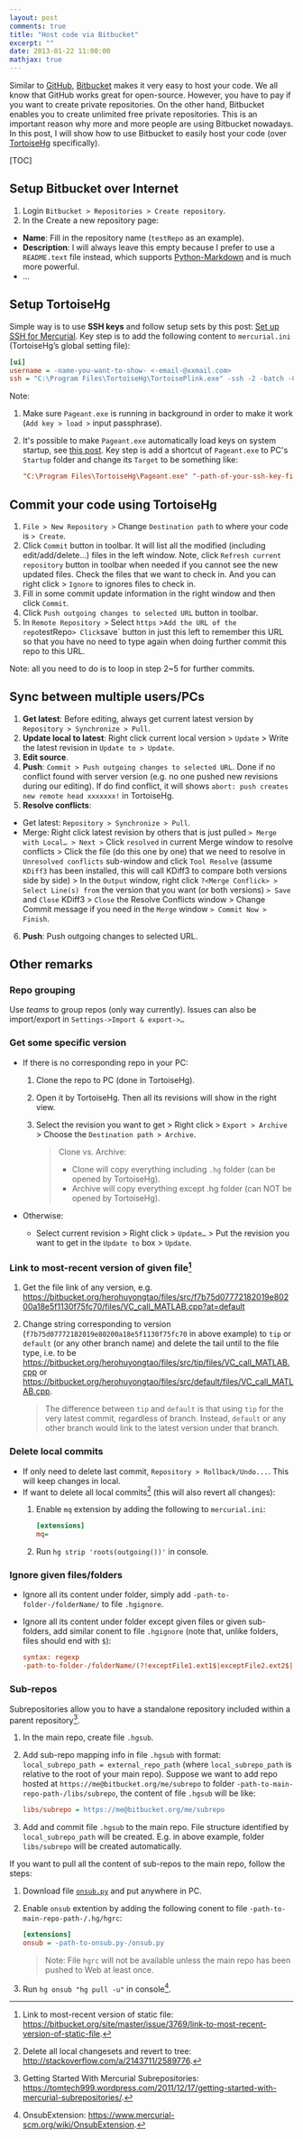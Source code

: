 ```yaml
---
layout: post
comments: true
title: "Host code via Bitbucket"
excerpt: ""
date: 2013-01-22 11:00:00
mathjax: true
---
```


Similar to [GitHub](https://github.com/), [Bitbucket](https://bitbucket.org/) makes it very easy to host your code. We all know that GitHub works great for open-source. However, you have to pay if you want to create private repositories. On the other hand, Bitbucket enables you to create unlimited free private repositories. This is an important reason why more and more people are using Bitbucket nowadays. In this post, I will show how to use Bitbucket to easily host your code (over [TortoiseHg](http://tortoisehg.bitbucket.org/) specifically).

[TOC]

## Setup Bitbucket over Internet
1. Login `Bitbucket > Repositories > Create repository`.
2. In the Create a new repository page:
 - **Name**: Fill in the repository name (`testRepo` as an example).
 - **Description**: I will always leave this empty because I prefer to use a `README.text` file instead, which supports [Python-Markdown](http://pypi.python.org/pypi/Markdown) and is much more powerful.
 - ...

## Setup TortoiseHg
Simple way is to use **SSH keys** and follow setup sets by this post: [Set up SSH for Mercurial](https://confluence.atlassian.com/display/BITBUCKET/Set+up+SSH+for+Mercurial). Key step is to add the following content to `mercurial.ini` (TortoiseHg’s global setting file):

```ini
[ui]
username = -name-you-want-to-show- <-email-@xxmail.com>
ssh = "C:\Program Files\TortoiseHg\TortoisePlink.exe" -ssh -2 -batch -C
```

Note:

1. Make sure `Pageant.exe` is running in background in order to make it work (`Add key > load >` input passphrase).
2. It's possible to make `Pageant.exe` automatically load keys on system startup, see [this post](http://blog.shvetsov.com/2010/03/making-pageant-automatically-load-keys.html). Key step is add a shortcut of `Pageant.exe` to PC's `Startup` folder and change its `Target` to be something like:

    ```ini
    "C:\Program Files\TortoiseHg\Pageant.exe" "-path-of-your-ssh-key-file-.ppk"
    ```

## Commit your code using TortoiseHg
1. `File > New Repository >` Change `Destination path` to where your code is `> Create`.
2. Click `Commit` button in toolbar. It will list all the modified (including edit/add/delete…) files in the left window. Note, click `Refresh current repository` button in toolbar when needed if you cannot see the new updated files. Check the files that we want to check in. And you can right click > `Ignore` to ignores files to check in.
3. Fill in some commit update information in the right window and then click `Commit`.
4. Click `Push outgoing changes to selected URL` button in toolbar.
5. In `Remote Repository >` Select `https` >` Add the URL of the repo `testRepo` > Click `save` button in just this left to remember this URL so that you have no need to type again when doing further commit this repo to this URL.

Note: all you need to do is to loop in step 2~5 for further commits.

## Sync between multiple users/PCs
1. **Get latest**: Before editing, always get current latest version by `Repository > Synchronize > Pull`.
2. **Update local to latest**:  Right click current local version > `Update` > Write the latest revision in `Update to > Update`.
3. **Edit source**.
4. **Push**: `Commit > Push outgoing changes to selected URL`.
 Done if no conflict found with server version (e.g. no one pushed new revisions during our editing). If do find conflict, it will shows `abort: push creates new remote head xxxxxxx!` in TortoiseHg.
5. **Resolve conflicts**:
 - Get latest: `Repository > Synchronize > Pull`.
 - Merge: Right click latest revision by others that is just pulled `> Merge with Local… > Next >` Click `resolved` in current Merge window to resolve conflicts > Click the file (do this one by one) that we need to resolve in `Unresolved conflicts` sub-window and click `Tool Resolve` (assume `KDiff3` has been installed, this will call KDiff3 to compare both versions side by side) > In the `Output` window, right click `?<Merge Conflick> > Select Line(s) from` the version that you want (or both versions) `> Save` and `Close` KDiff3 > `Close` the Resolve Conflicts window > Change Commit message if you need in the `Merge` window `> Commit Now > Finish`.
6. **Push**: Push outgoing changes to selected URL.

## Other remarks
### Repo grouping
Use *teams* to group repos (only way currently). Issues can also be import/export in `Settings->Import & export->…`

### Get some specific version
- If there is no corresponding repo in your PC:
	1. Clone the repo to PC (done in TortoiseHg).
	2. Open it by TortoiseHg. Then all its revisions will show in the right view.
	3. Select the revision you want to get > Right click > `Export > Archive` > Choose the `Destination path > Archive`.

        > Clone vs. Archive:
        > - Clone will copy everything including `.hg` folder (can be opened by TortoiseHg).
        > - Archive will copy everything except .hg folder (can NOT be opened by TortoiseHg).

- Otherwise:
	- Select current revision > Right click > `Update…` > Put the revision you want to get in the `Update to` box > `Update`.

### Link to most-recent version of given file[^1]
1. Get the file link of any version, e.g. https://bitbucket.org/herohuyongtao/files/src/f7b75d07772182019e80200a18e5f1130f75fc70/files/VC_call_MATLAB.cpp?at=default
2. Change string corresponding to version (`f7b75d07772182019e80200a18e5f1130f75fc70` in above example) to `tip` or `default` (or any other branch name) and delete the tail until to the file type, i.e. to be   https://bitbucket.org/herohuyongtao/files/src/tip/files/VC_call_MATLAB.cpp or https://bitbucket.org/herohuyongtao/files/src/default/files/VC_call_MATLAB.cpp.

    > The difference between `tip` and `default` is that using `tip` for the very latest commit, regardless of branch. Instead, `default` or any other branch would link to the latest version under that branch.

### Delete local commits
- If only need to delete last commit, `Repository > Rollback/Undo...`. This will keep changes in local.
- If want to delete all local commits[^2] (this will also revert all changes):
	1. Enable `mq` extension by adding the following to `mercurial.ini`:

    	```ini
    	[extensions]
    	mq=
    	```
	2. Run `hg strip 'roots(outgoing())'` in console.

### Ignore given files/folders
- Ignore all its content under folder, simply add `-path-to-folder-/folderName/` to file `.hgignore`.
- Ignore all its content under folder except given files or given sub-folders, add similar conent to file `.hgignore` (note that, unlike folders, files should end with `$`):

    ```ini
    syntax: regexp
    -path-to-folder-/folderName/(?!exceptFile1.ext1$|exceptFile2.ext2$|exceptSubFolder1|exceptSubFolder2|)
    ```

### Sub-repos
Subrepositories allow you to have a standalone repository included within a parent repository[^3].

1. In the main repo, create file `.hgsub`.
2. Add sub-repo mapping info in file `.hgsub` with format: `local_subrepo_path = external_repo_path` (where `local_subrepo_path` is relative to the root of your main repo). Suppose we want to add repo hosted at `https://me@bitbucket.org/me/subrepo` to folder `-path-to-main-repo-path-/libs/subrepo`, the content of file `.hgsub` will be like:

    ```ini
    libs/subrepo = https://me@bitbucket.org/me/subrepo
    ```
3. Add and commit file `.hgsub` to the main repo. File structure identified by `local_subrepo_path` will be created. E.g. in above example, folder `libs/subrepo` will be created automatically.

If you want to pull all the content of sub-repos to the main repo, follow the steps:

1. Download file [`onsub.py`](https://www.dropbox.com/s/zsx5av6mjeux47b/onsub.py) and put anywhere in PC.
2. Enable `onsub` extention by adding the following conent to file `-path-to-main-repo-path-/.hg/hgrc`:

    ```ini
    [extensions]
    onsub = -path-to-onsub.py-/onsub.py
    ```

    > Note: File `hgrc` will not be available unless the main repo has been pushed to Web at least once.

3. Run `hg onsub "hg pull -u"` in console[^4].

[^1]: Link to most-recent version of static file: https://bitbucket.org/site/master/issue/3769/link-to-most-recent-version-of-static-file.
[^2]: Delete all local changesets and revert to tree: http://stackoverflow.com/a/2143711/2589776.
[^3]: Getting Started With Mercurial Subrepositories: https://tomtech999.wordpress.com/2011/12/17/getting-started-with-mercurial-subrepositories/.
[^4]: OnsubExtension: https://www.mercurial-scm.org/wiki/OnsubExtension.
